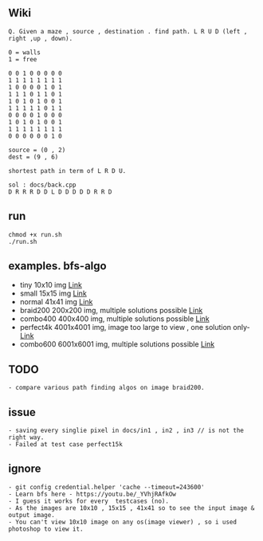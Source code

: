 ## Wiki
```
Q. Given a maze , source , destination . find path. L R U D (left , right ,up , down).

0 = walls
1 = free

0 0 1 0 0 0 0 0  
1 1 1 1 1 1 1 1  
1 0 0 0 0 1 0 1  
1 1 1 0 1 1 0 1  
1 0 1 0 1 0 0 1  
1 1 1 1 1 0 1 1  
0 0 0 0 1 0 0 0  
1 0 1 0 1 0 0 1  
1 1 1 1 1 1 1 1  
0 0 0 0 0 0 1 0  

source = (0 , 2)
dest = (9 , 6)

shortest path in term of L R D U.

sol : docs/back.cpp
D R R R D D L D D D D D R R D
```

## run
```
chmod +x run.sh
./run.sh
```

## examples. bfs-algo
- tiny 10x10 img [Link](https://imgur.com/a/dm3L0zi)
- small 15x15 img [Link](https://imgur.com/a/q0Ui4Ne)
- normal 41x41 img [Link]( https://imgur.com/a/hFjQyAD)
- braid200 200x200 img, multiple solutions possible [Link](https://imgur.com/a/DqWnEUG)
- combo400 400x400 img, multiple solutions possible [Link](https://imgur.com/a/ct2akcy)
- perfect4k 4001x4001 img, image too large to view , one solution only- [Link](https://imgur.com/a/1ybH0Jm) 
- combo600 6001x6001 img, multiple solutions possible [Link](https://imgur.com/a/dnV2yGQ)

## TODO
```
- compare various path finding algos on image braid200.
```
## issue
```
- saving every singlie pixel in docs/in1 , in2 , in3 // is not the right way.
- Failed at test case perfect15k
```
## ignore
```
- git config credential.helper 'cache --timeout=243600'
- Learn bfs here - https://youtu.be/_YVhjRAfkOw 
- I guess it works for every  testcases (no).
- As the images are 10x10 , 15x15 , 41x41 so to see the input image & output image.
- You can't view 10x10 image on any os(image viewer) , so i used photoshop to view it.
```

